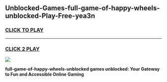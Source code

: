 
## Unblocked-Games-full-game-of-happy-wheels-unblocked-Play-Free-yea3n
<h3>
<a href="https://premium76.site?title=full-game-of-happy-wheels-unblocked&ref=18A">CLICK TO PLAY</a></h3>
<hr>

<h3>
<a href="https://premium76.site?title=full-game-of-happy-wheels-unblocked&ref=18A">CLICK 2 PLAY</a>
  
</h3>

<a href="https://premium76.site?title=full-game-of-happy-wheels-unblocked&ref=18A"><img src="https://clearcache.store/games.png"></a>


**full-game-of-happy-wheels-unblocked games unblocked: Your Gateway to Fun and Accessible Online Gaming**
